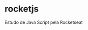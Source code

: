 # rocketjs
Estudo de Java Script pela Rocketseat
 
 <!-- Conceitos 
   //Objetos
   var  nome = "Gabriel";        //Strings
   var idade = 24;               //  Inteiros//
   var peso = 77.5;              //floats //
   var humano = true;            //Boolean//

//Votores
   var alunos =['Diego', 'Gabriel', 'Lucas']; //vetores
//objetos 
   var aluno = {
       nome:"Gabriel",
       idade: 24,
       peso:77.5,
       humano: true
   };

   console.log(alunos[1]);
   console.log(aluno.nome); -->